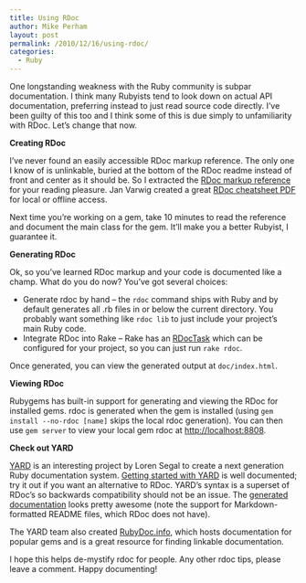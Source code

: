 ```yaml
---
title: Using RDoc
author: Mike Perham
layout: post
permalink: /2010/12/16/using-rdoc/
categories:
  - Ruby
---
```

One longstanding weakness with the Ruby community is subpar documentation. I think many Rubyists tend to look down on actual API documentation, preferring instead to just read source code directly. I&#8217;ve been guilty of this too and I think some of this is due simply to unfamiliarity with RDoc. Let&#8217;s change that now.

**Creating RDoc**

I&#8217;ve never found an easily accessible RDoc markup reference. The only one I know of is unlinkable, buried at the bottom of the RDoc readme instead of front and center as it should be. So I extracted the [RDoc markup reference][1] for your reading pleasure. Jan Varwig created a great [RDoc cheatsheet PDF][2] for local or offline access.

Next time you&#8217;re working on a gem, take 10 minutes to read the reference and document the main class for the gem. It&#8217;ll make you a better Rubyist, I guarantee it.

**Generating RDoc**

Ok, so you&#8217;ve learned RDoc markup and your code is documented like a champ. What do you do now? You&#8217;ve got several choices:

*   Generate rdoc by hand &#8211; the `rdoc` command ships with Ruby and by default generates all .rb files in or below the current directory. You probably want something like `rdoc lib` to just include your project&#8217;s main Ruby code.
*   Integrate RDoc into Rake &#8211; Rake has an [RDocTask][3] which can be configured for your project, so you can just run `rake rdoc`.

Once generated, you can view the generated output at `doc/index.html`.

**Viewing RDoc**

Rubygems has built-in support for generating and viewing the RDoc for installed gems. rdoc is generated when the gem is installed (using `gem install --no-rdoc [name]` skips the local rdoc generation). You can then use `gem server` to view your local gem rdoc at <http://localhost:8808>.

**Check out YARD**

[YARD][4] is an interesting project by Loren Segal to create a next generation Ruby documentation system. [Getting started with YARD][5] is well documented; try it out if you want an alternative to RDoc. YARD&#8217;s syntax is a superset of RDoc&#8217;s so backwards compatibility should not be an issue. The [generated documentation][6] looks pretty awesome (note the support for Markdown-formatted README files, which RDoc does not have).

The YARD team also created [RubyDoc.info][7], which hosts documentation for popular gems and is a great resource for finding linkable documentation.

I hope this helps de-mystify rdoc for people. Any other rdoc tips, please leave a comment. Happy documenting!

 [1]: http://www.mikeperham.com/wp-content/uploads/2010/12/rdoc.html
 [2]: http://jan.varwig.org/wp-content/uploads/2006/09/Rdoc%20Cheat%20Sheet.pdf
 [3]: http://rake.rubyforge.org/classes/Rake/RDocTask.html
 [4]: http://yardoc.org
 [5]: http://rubydoc.info/docs/yard/file/docs/GettingStarted.md
 [6]: http://rubydoc.info/github/mperham/dalli/master/frames
 [7]: http://rubydoc.info/